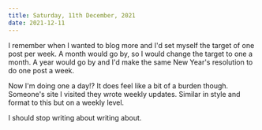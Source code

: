 ```yaml
---
title: Saturday, 11th December, 2021
date: 2021-12-11
---
```


I remember when I wanted to blog more and I'd set myself the target of one post per week. A month would go by, so I would change the target to one a month. A year would go by and I'd make the same New Year's resolution to do one post a week. 

Now I'm doing one a day!? It does feel like a bit of a burden though. Someone's site I visited they wrote weekly updates. Similar in style and format to this but on a weekly level. 

I should stop writing about writing about. 

